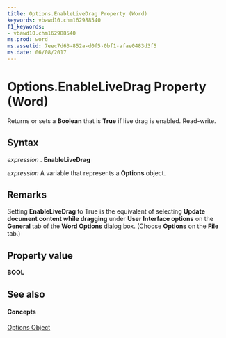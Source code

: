 ```yaml
---
title: Options.EnableLiveDrag Property (Word)
keywords: vbawd10.chm162988540
f1_keywords:
- vbawd10.chm162988540
ms.prod: word
ms.assetid: 7eec7d63-852a-d0f5-0bf1-afae0483d3f5
ms.date: 06/08/2017
---
```



# Options.EnableLiveDrag Property (Word)

Returns or sets a **Boolean** that is **True** if live drag is enabled. Read-write.


## Syntax

 _expression_ . **EnableLiveDrag**

 _expression_ A variable that represents a **Options** object.


## Remarks

Setting **EnableLiveDrag** to True is the equivalent of selecting **Update document content while dragging** under **User Interface options** on the **General** tab of the **Word Options** dialog box. (Choose **Options** on the **File** tab.)


## Property value

 **BOOL**


## See also


#### Concepts


[Options Object](options-object-word.md)

